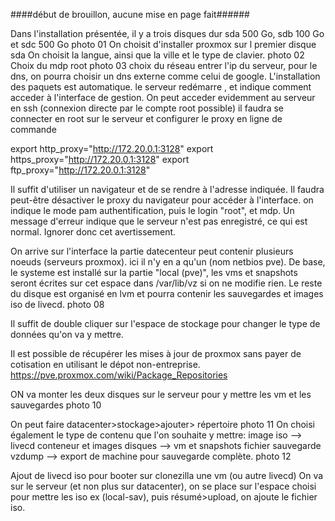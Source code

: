 ####début de brouillon, aucune mise en page fait######



Dans l'installation présentée, il y a trois disques dur
sda 500 Go, sdb 100 Go et sdc 500 Go
photo 01
On choisit d'installer proxmox sur l premier disque sda
On choisit la langue, ainsi que la ville et le type de clavier.
photo 02
Choix du mdp root
photo 03
choix du réseau
entrer l'ip du serveur, pour le dns, on pourra choisir un dns externe comme celui de google.
L'installation des paquets est automatique.
le serveur redémarre , et indique comment acceder à l'interface de gestion. On peut acceder evidemment au serveur en ssh (connexion directe par le compte root possible)
il faudra se connecter en root sur le serveur et configurer le proxy en ligne de commande

export http_proxy="http://172.20.0.1:3128"
export https_proxy="http://172.20.0.1:3128"
export ftp_proxy="http://172.20.0.1:3128"

Il suffit d'utiliser un navigateur et de se rendre à l'adresse indiquée. Il faudra peut-être désactiver le proxy du navigateur pour accéder à l'interface.
on indique le mode pam authentification, puis le login "root", et mdp.
Un message d'erreur indique que le serveur n'est pas enregistré, ce qui est normal. Ignorer donc cet avertissement.


On arrive sur l'interface
la partie datecenteur peut contenir plusieurs noeuds (serveurs proxmox). ici il n'y en a qu'un (nom netbios pve).
De base, le systeme est installé sur la partie "local (pve)", les vms et snapshots seront écrites sur cet espace dans /var/lib/vz  si on ne modifie rien. 
Le reste du disque est organisé en lvm et pourra contenir les sauvegardes et images iso de livecd.
photo 08

Il suffit de double cliquer sur l'espace de stockage pour changer le type de données qu'on va y mettre.

Il est possible de récupérer les mises à jour de proxmox sans payer de cotisation en utilisant le dépot non-entreprise.
https://pve.proxmox.com/wiki/Package_Repositories

ON va monter les deux disques sur le serveur pour y mettre les vm et les sauvegardes
photo 10

On peut faire datacenter>stockage>ajouter> répertoire
photo 11
On choisi également le type de contenu que l'on souhaite y mettre:
image iso --> livecd
conteneur et images disques --> vm et snapshots
fichier sauvegarde vzdump --> export de machine pour sauvegarde complète.
photo 12




Ajout de livecd iso pour booter sur clonezilla une vm (ou autre livecd)
On va sur le serveur (et non plus sur datacenter), on se place sur l'espace choisi pour mettre les iso ex (local-sav), puis résumé>upload, on ajoute le fichier iso.





